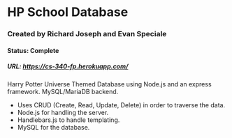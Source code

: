 # HP School Database
### Created by Richard Joseph and Evan Speciale
#### Status: Complete
##### URL: https://cs-340-fp.herokuapp.com/
Harry Potter Universe Themed Database using Node.js and an express framework. MySQL/MariaDB backend.
* Uses CRUD (Create, Read, Update, Delete) in order to traverse the data. 
* Node.js for handling the server.
* Handlebars.js to handle templating.
* MySQL for the database.

